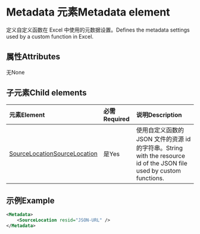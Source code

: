 # <a name="metadata-element"></a><span data-ttu-id="51231-101">Metadata 元素</span><span class="sxs-lookup"><span data-stu-id="51231-101">Metadata element</span></span>

<span data-ttu-id="51231-102">定义自定义函数在 Excel 中使用的元数据设置。</span><span class="sxs-lookup"><span data-stu-id="51231-102">Defines the metadata settings used by a custom function in Excel.</span></span>

## <a name="attributes"></a><span data-ttu-id="51231-103">属性</span><span class="sxs-lookup"><span data-stu-id="51231-103">Attributes</span></span>

<span data-ttu-id="51231-104">无</span><span class="sxs-lookup"><span data-stu-id="51231-104">None</span></span>

## <a name="child-elements"></a><span data-ttu-id="51231-105">子元素</span><span class="sxs-lookup"><span data-stu-id="51231-105">Child elements</span></span>

|  <span data-ttu-id="51231-106">元素</span><span class="sxs-lookup"><span data-stu-id="51231-106">Element</span></span>  |  <span data-ttu-id="51231-107">必需</span><span class="sxs-lookup"><span data-stu-id="51231-107">Required</span></span>  |  <span data-ttu-id="51231-108">说明</span><span class="sxs-lookup"><span data-stu-id="51231-108">Description</span></span>  |
|:-----|:-----|:-----|
|  [<span data-ttu-id="51231-109">SourceLocation</span><span class="sxs-lookup"><span data-stu-id="51231-109">SourceLocation</span></span>](customfunctionssourcelocation.md)  |  <span data-ttu-id="51231-110">是</span><span class="sxs-lookup"><span data-stu-id="51231-110">Yes</span></span>  | <span data-ttu-id="51231-111">使用自定义函数的 JSON 文件的资源 id 的字符串。</span><span class="sxs-lookup"><span data-stu-id="51231-111">String with the resource id of the JSON file used by custom functions.</span></span> |

## <a name="example"></a><span data-ttu-id="51231-112">示例</span><span class="sxs-lookup"><span data-stu-id="51231-112">Example</span></span>

```xml
<Metadata>
    <SourceLocation resid="JSON-URL" />
</Metadata>
```
